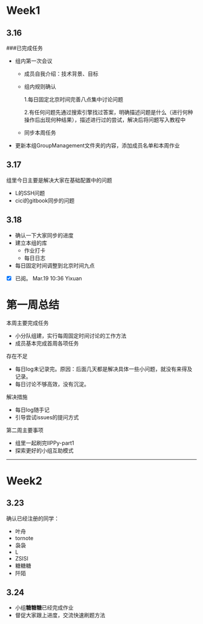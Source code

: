 

# Week1

## 3.16

###已完成任务


* 组内第一次会议
  * 成员自我介绍：技术背景、目标
  * 组内规则确认
  
    1.每日固定北京时间完善八点集中讨论问题
    
    2.有任何问题先通过搜索引擎找过答案，明确描述问题是什么（进行何种操作后出现何种结果），描述进行过的尝试，解决后将问题写入教程中
    
  * 同步本周任务
* 更新本组GroupManagement文件夹的内容，添加成员名单和本周作业


## 3.17

组里今日主要是解决大家在基础配置中的问题

* L的SSH问题
* cici的gitbook同步的问题

## 3.18

* 确认一下大家同步的进度
* 建立本组的库
	* 作业打卡
	* 每日日志
* 每日固定时间调整到北京时间九点  
- [x] 已阅。 Mar.19 10:36 Yixuan


# 第一周总结

本周主要完成任务

* 小分队组建，实行每周固定时间讨论的工作方法
* 成员基本完成首周各项任务

存在不足

* 每日log未记录完。原因：后面几天都是解决具体一些小问题，就没有来得及记录。
* 每日讨论不够高效，没有沉淀。

解决措施

* 每日log随手记
* 引导尝试issues的提问方式

第二周主要事项

* 组里一起刷完IIPPy-part1
* 探索更好的小组互助模式

-------------------------
# Week2

## 3.23

确认已经注册的同学：

* 叶舟
* tornote
* 袅袅
* L
* ZSISI
* 糖糖糖
* 阡陌

## 3.24

* 小组**糖糖糖**已经完成作业
* 督促大家跟上进度，交流快速刷题方法

